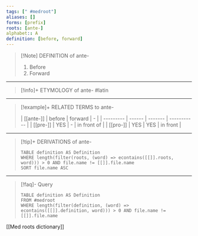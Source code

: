 ```yaml
---
tags: [" #medroot"]
aliases: []
forms: [prefix]
roots: [ante-]
alphabet:: A
definition: [before, forward]
---
```

>[!Note] DEFINITION of ante-
>1. Before
>2. Forward
_____
>[!info]+ ETYMOLOGY of ante-
>#latin
_____
>[!example]+ RELATED TERMS to ante-
>
>| [[ante-]] | before | forward | -           |
| --------- | ------ | ------- | ----------- |
| [[pre-]]  | YES    | -       | in front of |
| [[pro-]]  | YES    | YES     | in front            |
_____
>[!tip]+ DERIVATIONS of ante-
>```dataview
>TABLE definition AS Definition 
>WHERE length(filter(roots, (word) => econtains([[]].roots, word))) > 0 AND file.name != [[]].file.name
>SORT file.name ASC
>```
_____
>[!faq]- Query
>
>```dataview
>TABLE definition AS Definition
>FROM #medroot
>WHERE length(filter(definition, (word) => econtains([[]].definition, word))) > 0 AND file.name != [[]].file.name
>```

[[Med roots dictionary]]